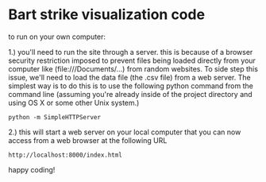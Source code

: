 # Bart strike visualization code

to run on your own computer:

1.) you'll need to run the site through a server. this is because of a browser security restriction imposed to prevent files being loaded directly from your computer like (file:///Documents/...) from random websites. To side step this issue, we'll need to load the data file (the .csv file) from a web server. The simplest way is to do this is to use the following python command from the command line (assuming you're already inside of the project directory and using OS X or some other Unix system.)

    python -m SimpleHTTPServer

2.) this will start a web server on your local computer that you can now access
from a web browser at the following URL

    http://localhost:8000/index.html


happy coding!
